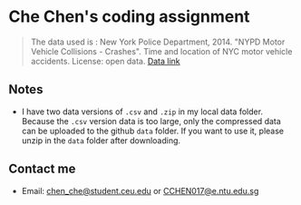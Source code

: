 # Che Chen's coding assignment
> The data used is : New York Police Department, 2014. "NYPD Motor Vehicle Collisions - Crashes". Time and location of NYC motor vehicle accidents. License: open data.
> [Data link](https://data.cityofnewyork.us/Public-Safety/Motor-Vehicle-Collisions-Crashes/h9gi-nx95 "Data link")

## Notes
- I have two data versions of `.csv` and `.zip` in my local data folder. Because the `.csv` version data is too large, only the compressed data can be uploaded to the github `data` folder. If you want to use it, please unzip in the `data` folder after downloading.

## Contact me
- Email: chen_che@student.ceu.edu or CCHEN017@e.ntu.edu.sg

